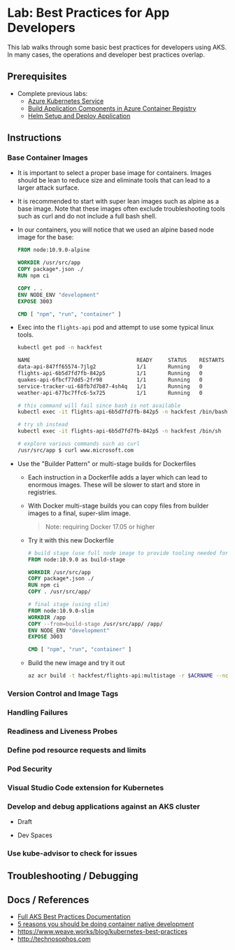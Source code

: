 # Lab: Best Practices for App Developers

This lab walks through some basic best practices for developers using AKS. In many cases, the operations and developer best practices overlap. 

## Prerequisites

* Complete previous labs:
    * [Azure Kubernetes Service](../create-aks-cluster/README.md)
    * [Build Application Components in Azure Container Registry](../build-application/README.md)
    * [Helm Setup and Deploy Application](../helm-setup-deploy/README.md)

## Instructions

### Base Container Images

* It is important to select a proper base image for containers. Images should be lean to reduce size and eliminate tools that can lead to a larger attack surface. 

* It is recommended to start with super lean images such as alpine as a base image. Note that these images often exclude troubleshooting tools such as curl and do not include a full bash shell. 

* In our containers, you will notice that we used an alpine based node image for the base: 

    ```Dockerfile
    FROM node:10.9.0-alpine

    WORKDIR /usr/src/app
    COPY package*.json ./
    RUN npm ci

    COPY . .
    ENV NODE_ENV "development"
    EXPOSE 3003

    CMD [ "npm", "run", "container" ]
    ```

* Exec into the `flights-api` pod and attempt to use some typical linux tools.

    ```bash
    kubectl get pod -n hackfest

    NAME                                  READY     STATUS    RESTARTS   AGE
    data-api-847ff65574-7jlg2             1/1       Running   0          1d
    flights-api-6b5d7fd7fb-842p5          1/1       Running   0          1d
    quakes-api-6fbcf77dd5-2fr98           1/1       Running   0          1d
    service-tracker-ui-68fb7d7b87-4sh4q   1/1       Running   0          1d
    weather-api-677bc7ffc6-5x725          1/1       Running   0          1d
    ```

    ```bash
    # this command will fail since bash is not available
    kubectl exec -it flights-api-6b5d7fd7fb-842p5 -n hackfest /bin/bash

    # try sh instead
    kubectl exec -it flights-api-6b5d7fd7fb-842p5 -n hackfest /bin/sh

    # explore various commands such as curl
    /usr/src/app $ curl www.microsoft.com
    ```

* Use the "Builder Pattern" or multi-stage builds for Dockerfiles

    * Each instruction in a Dockerfile adds a layer which can lead to enormous images. These will be slower to start and store in registries. 
    * With Docker multi-stage builds you can copy files from builder images to a final, super-slim image. 
        > Note: requiring Docker 17.05 or higher
    * Try it with this new Dockerfile

        ```Dockerfile
        # build stage (use full node image to provide tooling needed for CI)
        FROM node:10.9.0 as build-stage

        WORKDIR /usr/src/app
        COPY package*.json ./
        RUN npm ci
        COPY . /usr/src/app/

        # final stage (using slim)
        FROM node:10.9.0-slim
        WORKDIR /app
        COPY --from=build-stage /usr/src/app/ /app/
        ENV NODE_ENV "development"
        EXPOSE 3003

        CMD [ "npm", "run", "container" ]
        ```

    * Build the new image and try it out

        ```bash
        az acr build -t hackfest/flights-api:multistage -r $ACRNAME --no-logs ~/kubernetes-hackfest/labs/best-practices/appdev/flights-api
        ```

### Version Control and Image Tags



### Handling Failures



### Readiness and Liveness Probes



### Define pod resource requests and limits



### Pod Security 



### Visual Studio Code extension for Kubernetes



### Develop and debug applications against an AKS cluster

* Draft

* Dev Spaces

### Use kube-advisor to check for issues




## Troubleshooting / Debugging


## Docs / References

* [Full AKS Best Practices Documentation](https://docs.microsoft.com/en-us/azure/aks/best-practices)
* [5 reasons you should be doing container native development](https://cloudblogs.microsoft.com/opensource/2018/04/23/5-reasons-you-should-be-doing-container-native-development) 
* https://www.weave.works/blog/kubernetes-best-practices 
* http://technosophos.com 